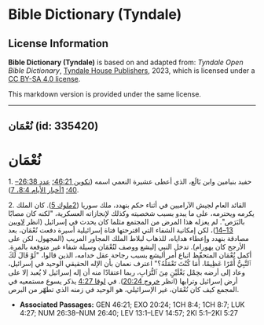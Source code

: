 # Bible Dictionary (Tyndale)

## License Information

**Bible Dictionary (Tyndale)** is based on and adapted from: _Tyndale Open Bible Dictionary_, [Tyndale House Publishers](https://tyndaleopenresources.com/), 2023, which is licensed under a [CC BY-SA 4.0 license](https://creativecommons.org/licenses/by-sa/4.0/legalcode.en).

This markdown version is provided under the same license.



--------------------------------

## نُعْمَان (id: 335420)

نُعْمَان
========

1\. حفيد بنيامين وابن بَالَع، الذي أعطى عشيرة النعمي اسمه ([تكوين 46:21؛](https://ref.ly/Gen46:21) [عدد 26:38–40؛](https://ref.ly/Num26:38-Num26:40) [1أخبار الأيام 8:4، 7](https://ref.ly/1Chr8:4,1Chr8:7)).

2\. القائد العام لجيش الآراميين في أثناء حكم بنهدد، ملك سوريا ([2ملوك 5](https://ref.ly/2Kgs5:1-2Kgs5:27)). كان الملك يكرمه ويحترمه، على ما يبدو بسبب شخصيته وكذلك لإنجازاته العسكرية، "لكنه كان مصابًا بالبَرَص". لم يعزله هذا المرض من المجتمع مثلما كان يحدث في إسرائيل (انظر [لاويين 13–14](https://ref.ly/Lev13:1-Lev14:57))، لكن إمكانية الشفاء التي اقترحتها فتاة إسرائيلية أسيرة دفعت نُعْمَان، بعد مصادقة بنهدد وإعطاء هداياه، للذهاب لبلاط الملك المجاور المريب (المجهول، لكن على الأرجح كان يهورام). تدخل النبي إليشع ووصف لنُعْمَان وسيلة شفاء غير متوقعة بالمرة. أكمل نُعْمَان المتحفّظ اتباع أمر أليشع بسبب رجاحة عقل خدامه، الذين قالوا، "لَوْ قَالَ لَكَ ٱلنَّبِيُّ أَمْرًا عَظِيمًا، أَمَا كُنْتَ تَعْمَلُهُ؟" اعترف نعمان بأن الإله الحقيقي الوحيد في إسرائيل، وعاد إلى أرضه بحِمْل بَغْلَيْنِ مِنَ ٱلتُّرَابِ، ربما اعتقادًا منه أن إله إسرائيل لا يُعبد إلا على أرض إسرائيل وترابها (انظر [خروج 20:24](https://ref.ly/Exod20:24)). في [لوقا 4:27](https://ref.ly/Luke4:27) يذكر يسوع مستمعيه في المجمع كيف كان نُعْمَان، غير الإسرائيلي، هو الوحيد في زمنه الذي تطهّر من البرص.

* **Associated Passages:** GEN 46:21; EXO 20:24; 1CH 8:4; 1CH 8:7; LUK 4:27; NUM 26:38–NUM 26:40; LEV 13:1–LEV 14:57; 2KI 5:1–2KI 5:27


